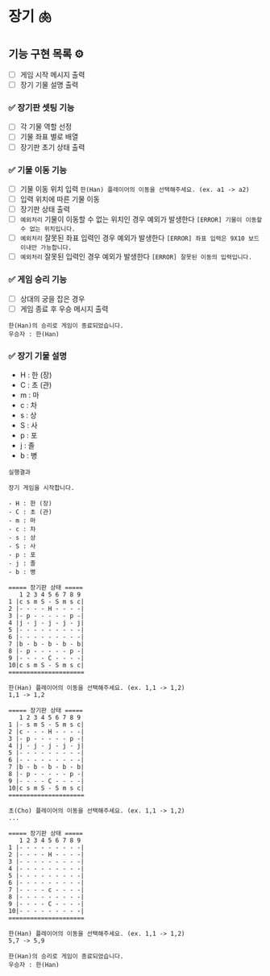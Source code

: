 # 장기 🫁

## 기능 구현 목록 ⚙️

- [ ] 게임 시작 메시지 출력
- [ ] 장기 기물 설명 출력

### ✅ 장기판 셋팅 기능

- [ ] 각 기물 역할 선정
- [ ] 기물 좌표 별로 배열
- [ ] 장기판 초기 상태 출력

### ✅ 기물 이동 기능

- [ ] 기물 이동 위치 입력 `한(Han) 플레이어의 이동을 선택해주세요. (ex. a1 -> a2)`
- [ ] 입력 위치에 따른 기물 이동
- [ ] 장기판 상태 출력
- [ ] `예외처리` 기물이 이동할 수 없는 위치인 경우 예외가 발생한다 `[ERROR] 기물이 이동할 수 없는 위치입니다.`
- [ ] `예외처리` 잘못된 좌표 입력인 경우 예외가 발생한다 `[ERROR] 좌표 입력은 9X10 보드 이내만 가능합니다.`
- [ ] `예외처리` 잘못된 입력인 경우 예외가 발생한다 `[ERROR] 잘못된 이동의 입력입니다.`

### ✅ 게임 승리 기능

- [ ] 상대의 궁을 잡은 경우
- [ ] 게임 종료 후 우승 메시지 출력

```
한(Han)의 승리로 게임이 종료되었습니다.
우승자 : 한(Han)
```

### ✅ 장기 기물 설명

- H : 한 (장)
- C : 초 (관)
- m : 마
- c : 차
- s : 상
- S : 사
- p : 포
- j : 졸
- b : 병

```
실행결과

장기 게임을 시작합니다.

- H : 한 (장)
- C : 초 (관)
- m : 마
- c : 차
- s : 상
- S : 사
- p : 포
- j : 졸
- b : 병

===== 장기판 상태 =====
   1 2 3 4 5 6 7 8 9
1 |c s m S - S m s c|
2 |- - - - H - - - -|
3 |- p - - - - - p -|
4 |j - j - j - j - j|
5 |- - - - - - - - -|
6 |- - - - - - - - -|
7 |b - b - b - b - b|
8 |- p - - - - - p -|
9 |- - - - C - - - -|
10|c s m S - S m s c|
=====================

한(Han) 플레이어의 이동을 선택해주세요. (ex. 1,1 -> 1,2)
1,1 -> 1,2

===== 장기판 상태 =====
   1 2 3 4 5 6 7 8 9
1 |- s m S - S m s c|
2 |c - - - H - - - -|
3 |- p - - - - - p -|
4 |j - j - j - j - j|
5 |- - - - - - - - -|
6 |- - - - - - - - -|
7 |b - b - b - b - b|
8 |- p - - - - - p -|
9 |- - - - C - - - -|
10|c s m S - S m s c|
=====================

초(Cho) 플레이어의 이동을 선택해주세요. (ex. 1,1 -> 1,2)
...

===== 장기판 상태 =====
   1 2 3 4 5 6 7 8 9
1 |- - - - - - - - -|
2 |- - - - H - - - -|
3 |- - - - - - - - -|
4 |- - - - - - - - -|
5 |- - - - - - - - -|
6 |- - - - - - - - -|
7 |- - - - c - - - -|
8 |- - - - - - - - -|
9 |- - - - C - - - -|
10|- - - - - - - - -|
=====================

한(Han) 플레이어의 이동을 선택해주세요. (ex. 1,1 -> 1,2)
5,7 -> 5,9

한(Han)의 승리로 게임이 종료되었습니다.
우승자 : 한(Han)
```
